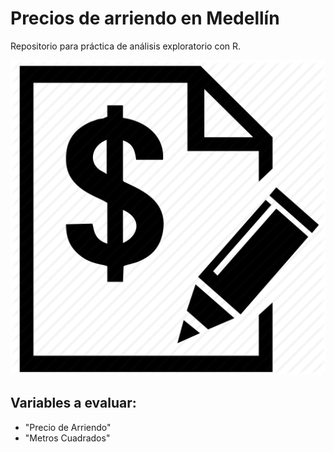 # Precios de arriendo en Medellín

Repositorio para práctica de análisis exploratorio con R.

![](imagen.png)

## Variables a evaluar:

- "Precio de Arriendo"
- "Metros Cuadrados"
